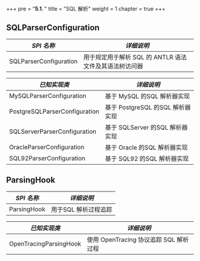 +++
pre = "<b>5.1. </b>"
title = "SQL 解析"
weight = 1
chapter = true
+++

## SQLParserConfiguration

| *SPI 名称*                    | *详细说明*                                        |
| ----------------------------- | ------------------------------------------------ |
| SQLParserConfiguration        | 用于规定用于解析 SQL 的 ANTLR 语法文件及其语法树访问器 |

| *已知实现类*                   | *详细说明*                                        |
| ----------------------------- | ------------------------------------------------ |
| MySQLParserConfiguration      | 基于 MySQL 的SQL 解析器实现                        |
| PostgreSQLParserConfiguration | 基于 PostgreSQL 的SQL 解析器实现                   |
| SQLServerParserConfiguration  | 基于 SQLServer 的SQL 解析器实现                    |
| OracleParserConfiguration     | 基于 Oracle 的SQL 解析器实现                       |
| SQL92ParserConfiguration      | 基于 SQL92 的SQL 解析器实现                        |

## ParsingHook

| *SPI 名称*             | *详细说明*                            |
| ---------------------- | ------------------------------------ |
| ParsingHook            | 用于SQL 解析过程追踪                   |

| *已知实现类*            | *详细说明*                            |
| ---------------------- | ------------------------------------ |
| OpenTracingParsingHook | 使用 OpenTracing 协议追踪 SQL 解析过程 |
